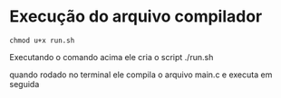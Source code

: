 # Execução do arquivo compilador

`chmod u+x run.sh `

Executando o comando acima ele cria o script ./run.sh

quando rodado no terminal ele compila o arquivo main.c e executa em seguida
